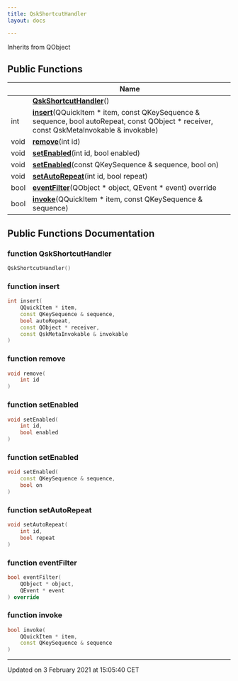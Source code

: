 ```yaml
---
title: QskShortcutHandler
layout: docs

---
```





Inherits from QObject

## Public Functions

|                | Name           |
| -------------- | -------------- |
| | **[QskShortcutHandler](/docs/classes/classQskShortcutHandler/#function-qskshortcuthandler)**() |
| int | **[insert](/docs/classes/classQskShortcutHandler/#function-insert)**(QQuickItem * item, const QKeySequence & sequence, bool autoRepeat, const QObject * receiver, const QskMetaInvokable & invokable) |
| void | **[remove](/docs/classes/classQskShortcutHandler/#function-remove)**(int id) |
| void | **[setEnabled](/docs/classes/classQskShortcutHandler/#function-setenabled)**(int id, bool enabled) |
| void | **[setEnabled](/docs/classes/classQskShortcutHandler/#function-setenabled)**(const QKeySequence & sequence, bool on) |
| void | **[setAutoRepeat](/docs/classes/classQskShortcutHandler/#function-setautorepeat)**(int id, bool repeat) |
| bool | **[eventFilter](/docs/classes/classQskShortcutHandler/#function-eventfilter)**(QObject * object, QEvent * event) override |
| bool | **[invoke](/docs/classes/classQskShortcutHandler/#function-invoke)**(QQuickItem * item, const QKeySequence & sequence) |

## Public Functions Documentation

### function QskShortcutHandler

```cpp
QskShortcutHandler()
```


### function insert

```cpp
int insert(
    QQuickItem * item,
    const QKeySequence & sequence,
    bool autoRepeat,
    const QObject * receiver,
    const QskMetaInvokable & invokable
)
```


### function remove

```cpp
void remove(
    int id
)
```


### function setEnabled

```cpp
void setEnabled(
    int id,
    bool enabled
)
```


### function setEnabled

```cpp
void setEnabled(
    const QKeySequence & sequence,
    bool on
)
```


### function setAutoRepeat

```cpp
void setAutoRepeat(
    int id,
    bool repeat
)
```


### function eventFilter

```cpp
bool eventFilter(
    QObject * object,
    QEvent * event
) override
```


### function invoke

```cpp
bool invoke(
    QQuickItem * item,
    const QKeySequence & sequence
)
```


-------------------------------

Updated on  3 February 2021 at 15:05:40 CET